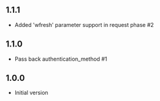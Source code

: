 ## 1.1.1

- Added 'wfresh' parameter support in request phase #2

## 1.1.0

- Pass back authentication_method #1

## 1.0.0

- Initial version
